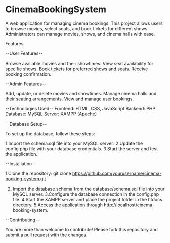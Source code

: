 # CinemaBookingSystem

A web application for managing cinema bookings. This project allows users to browse movies, select seats, and book tickets for different shows. Administrators can manage movies, shows, and cinema halls with ease.

Features

--User Features--

Browse available movies and their showtimes.
View seat availability for specific shows.
Book tickets for preferred shows and seats.
Receive booking confirmation.

--Admin Features--

Add, update, or delete movies and showtimes.
Manage cinema halls and their seating arrangements.
View and manage user bookings.

--Technologies Used--
Frontend: HTML, CSS, JavaScript
Backend: PHP
Database: MySQL
Server: XAMPP (Apache)

--Database Setup--

To set up the database, follow these steps:

1.Import the schema.sql file into your MySQL server:
2.Update the config.php file with your database credentials.
3.Start the server and test the application.

--Installation--

1.Clone the repository:
git clone https://github.com/yourusername/cinema-booking-system.git

2. Import the database schema from the database/schema.sql file into your MySQL server.
3.Configure the database connection in the config.php file.
4.Start the XAMPP server and place the project folder in the htdocs directory.
5.Access the application through http://localhost/cinema-booking-system.

--Contributing--

You are more than welcome to contribute! Please fork this repository and submit a pull request with the changes.
